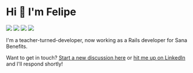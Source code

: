 # Hi 👋 I'm Felipe

<a href="https://fpsvogel.com/posts" alt="Felipe's blog"><img src="https://img.shields.io/badge/✏️%20My%20Blog-555?style=flat" /></a>
<a href="https://ruby.social/@fpsvogel" alt="Felipe on Mastodon"><img src="https://img.shields.io/badge/Mastodon-615ef8?style=flat&logo=mastodon&logoColor=white" /></a>
<a href="https://fpsvogel.com/about" alt="Felipe's resume"><img src="https://img.shields.io/badge/📄%20Resume-555?style=flat" /></a>
<a href="https://www.linkedin.com/in/fpsvogel" alt="Felipe on LinkedIn"><img src="https://img.shields.io/badge/LinkedIn-blue?style=flat&logo=linkedin" /></a>

I'm a teacher-turned-developer, now working as a Rails developer for Sana Benefits.

Want to get in touch? [Start a new discussion here](https://github.com/fpsvogel/fpsvogel/discussions) or [hit me up on LinkedIn](https://www.linkedin.com/in/fpsvogel) and I'll respond shortly!
